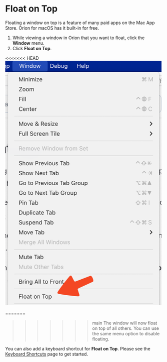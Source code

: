 # Float on Top

Floating a window on top is a feature of many paid apps on the Mac App Store. Orion for macOS has it built-in for free.

1. While viewing a window in Orion that you want to float, click the **Window** menu.
2. Click **Float on Top**.

<<<<<<< HEAD
<img src="./media/macos_float_on_top.png" width="500" alt="macOS Float on Top"><br />

=======
>>>>>>> main
The window will now float on top of all others. You can use the same menu option to disable floating.

You can also add a keyboard shortcut for **Float on Top**. Please see the [Keyboard Shortcuts](./../../orion/support-and-community/keyboard-shortcuts) page to get started.






